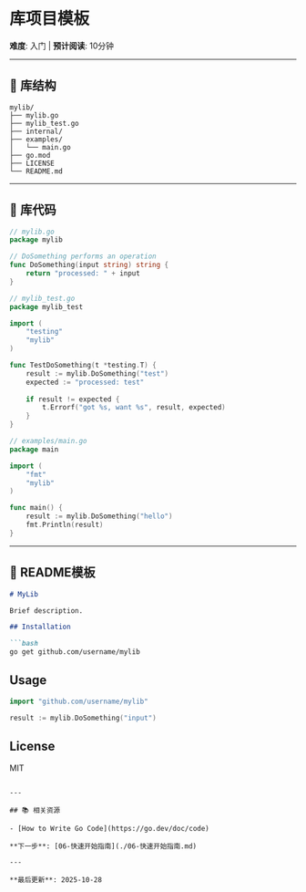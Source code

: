 # 库项目模板

**难度**: 入门 | **预计阅读**: 10分钟

---

## 📖 库结构

```
mylib/
├── mylib.go
├── mylib_test.go
├── internal/
├── examples/
│   └── main.go
├── go.mod
├── LICENSE
└── README.md
```

---

## 🎯 库代码

```go
// mylib.go
package mylib

// DoSomething performs an operation
func DoSomething(input string) string {
    return "processed: " + input
}

// mylib_test.go
package mylib_test

import (
    "testing"
    "mylib"
)

func TestDoSomething(t *testing.T) {
    result := mylib.DoSomething("test")
    expected := "processed: test"
    
    if result != expected {
        t.Errorf("got %s, want %s", result, expected)
    }
}

// examples/main.go
package main

import (
    "fmt"
    "mylib"
)

func main() {
    result := mylib.DoSomething("hello")
    fmt.Println(result)
}
```

---

## 📝 README模板

```markdown
# MyLib

Brief description.

## Installation

```bash
go get github.com/username/mylib
```

## Usage

```go
import "github.com/username/mylib"

result := mylib.DoSomething("input")
```

## License

MIT
```

---

## 📚 相关资源

- [How to Write Go Code](https://go.dev/doc/code)

**下一步**: [06-快速开始指南](./06-快速开始指南.md)

---

**最后更新**: 2025-10-28

